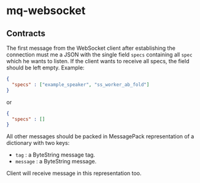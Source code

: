 # mq-websocket

## Contracts

The first message from the WebSocket client after establishing the connection must me a JSON with the single field `specs` containing all `spec` which he wants to listen. If the client wants to receive all specs, the field should be left empty. Example:

```JSON
{
  "specs" : ["example_speaker", "ss_worker_ab_fold"]
}
```

or 

```JSON
{
  "specs" : []
}
```

All other messages should be packed in MessagePack representation of a dictionary with two keys:
  * `tag` : a ByteString message tag.
  * `message` : a ByteString message.

Client will receive message in this representation too.

